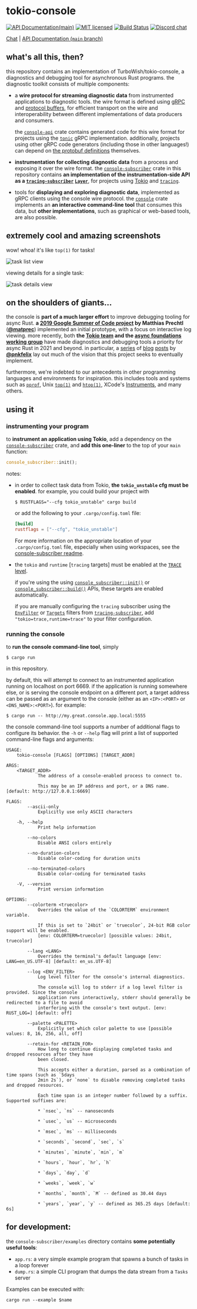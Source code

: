 # tokio-console

[![API Documentation(`main`)](https://img.shields.io/netlify/0e5ffd50-e1fa-416e-b147-a04dab28cfb1?label=docs%20%28main%29)][main-docs]
[![MIT licensed][mit-badge]][mit-url]
[![Build Status][actions-badge]][actions-url]
[![Discord chat][discord-badge]][discord-url]

[Chat][discord-url] | [API Documentation (`main` branch)][main-docs]

[main-docs]: https://tokio-console.netlify.app
[mit-badge]: https://img.shields.io/badge/license-MIT-blue.svg
[mit-url]: LICENSE
[actions-badge]: https://github.com/tokio-rs/console/workflows/CI/badge.svg
[actions-url]:https://github.com/tokio-rs/console/actions?query=workflow%3ACI
[discord-badge]: https://img.shields.io/discord/500028886025895936?logo=discord&label=discord&logoColor=white
[discord-url]: https://discord.gg/EeF3cQw

## what's all this, then?

this repository contains an implementation of TurboWish/tokio-console,
a diagnostics and debugging tool for asynchronous Rust programs. the diagnostic
toolkit consists of multiple components:

* a **wire protocol for streaming diagnostic data** from instrumented applications
  to diagnostic tools. the wire format is defined using [gRPC] and [protocol
  buffers], for efficient transport on the wire and interoperability between
  different implementations of data producers and consumers.

  the [`console-api`] crate contains generated code for this wire format for
  projects using the [`tonic`] gRPC implementation. additionally, projects using
  other gRPC code generators (including those in other languages!) can depend on
  [the protobuf definitions] themselves.

* **instrumentation for collecting diagnostic data** from a process and exposing
  it over the wire format. the [`console-subscriber`] crate in this repository
  contains **an implementation of the instrumentation-side API as a
  [`tracing-subscriber`] [`Layer`]**, for projects using [Tokio] and
  [`tracing`].

* tools for **displaying and exploring diagnostic data**, implemented as gRPC
  clients using the console wire protocol. the [`console`] crate implements an
  **an interactive command-line tool** that consumes this data, but **other
  implementations**, such as graphical or web-based tools, are also possible.

[gRPC]: https://grpc.io/
[protocol buffers]: https://developers.google.com/protocol-buffers
[the protobuf definitions]: https://github.com/tokio-rs/console/tree/main/console-api/proto
[`tonic`]: https://lib.rs/crates/tonic
[Tokio]: https://tokio.rs

## extremely cool and amazing screenshots

wow! whoa! it's like `top(1)` for tasks!

![task list view](https://user-images.githubusercontent.com/2796466/129774465-7bd2ad2f-f1a3-4830-a8fa-f72667028fa1.png)

viewing details for a single task:

![task details view](https://user-images.githubusercontent.com/2796466/129774524-288c967b-6066-4f98-973d-099b3e6a2c55.png)

## on the shoulders of giants...

the console is **part of a much larger effort** to improve debugging tooling for
async Rust. **a [2019 Google Summer of Code project][gsoc] by Matthias Prechtl**
([**@matprec**]) implemented an initial prototype, with a focus on interactive log
viewing. more recently, both **the [Tokio team][tokio-blog] and the [async
foundations working group][shiny-future]** have made diagnostics and debugging
tools a priority for async Rust in 2021 and beyond. in particular, a
[series][tw-1] of [blog][tw-2] [posts][tw-3] by [**@pnkfelix**] lay out much of
the vision that this project seeks to eventually implement.

furthermore, we're indebted to our antecedents in other programming languages
and environments for inspiration. this includes tools and systems such as
[`pprof`], Unix [`top(1)`] and [`htop(1)`], XCode's [Instruments], and many
others.

[gsoc]: https://github.com/tokio-rs/console-gsoc
[tokio-blog]: https://tokio.rs/blog/2020-12-tokio-1-0#tracing
[shiny-future]: https://rust-lang.github.io/wg-async-foundations/vision/shiny_future/barbara_makes_a_wish.html
[tw-1]: http://blog.pnkfx.org/blog/2021/04/26/road-to-turbowish-part-1-goals/
[tw-2]: http://blog.pnkfx.org/blog/2021/04/27/road-to-turbowish-part-2-stories/
[tw-3]: http://blog.pnkfx.org/blog/2021/05/03/road-to-turbowish-part-3-design/
[`pprof`]: https://github.com/google/pprof
[`top(1)`]: https://man7.org/linux/man-pages/man1/top.1.html
[`htop(1)`]: https://htop.dev/
[Instruments]: https://developer.apple.com/library/archive/documentation/ToolsLanguages/Conceptual/Xcode_Overview/MeasuringPerformance.html
[**@matprec**]: https://github.com/matprec
[**@pnkfelix**]: https://github.com/pnkfelix
## using it
### instrumenting your program

to **instrument an application using Tokio**, add a dependency on the
[`console-subscriber`] crate, and **add this one-liner** to the top of your
`main` function:

```rust
console_subscriber::init();
```

notes:

* in order to collect task data from Tokio, **the `tokio_unstable` cfg must be
  enabled**. for example, you could build your project with
  ```shell
  $ RUSTFLAGS="--cfg tokio_unstable" cargo build
  ```
  or add the following to your `.cargo/config.toml` file:
  ```toml
  [build]
  rustflags = ["--cfg", "tokio_unstable"]
  ```

  For more information on the appropriate location of your `.cargo/config.toml` file,
  especially when using workspaces, see the
  [console-subscriber readme](console-subscriber/README.md#enabling-tokio-instrumentation).
* the `tokio` and `runtime` [`tracing` targets] must be enabled at the [`TRACE`
  level].

  if you're using the using [`console_subscriber::init()`][init] or
  [`console_subscriber::build()`][build] APIs, these targets are enabled
  automatically.

  if you are manually configuring the `tracing` subscriber using the
  [`EnvFilter`] or [`Targets`] filters from [`tracing-subscriber`], add
  `"tokio=trace,runtime=trace"` to your filter configuration.

### running the console

to **run the console command-line tool**, simply
```shell
$ cargo run
```
in this repository.

by default, this will attempt to connect to an instrumented application running
on localhost on port 6669. if the application is running somewhere else, or is
serving the console endpoint on a different port, a target address can be passed
as an argument to the console (either as an `<IP>:<PORT>` or
`<DNS_NAME>:<PORT>`). for example:

```shell
$ cargo run -- http://my.great.console.app.local:5555
```

the console command-line tool supports a number of additional flags to configure
its behavior. the `-h` or `--help` flag will print a list of supported
command-line flags and arguments:

```
USAGE:
    tokio-console [FLAGS] [OPTIONS] [TARGET_ADDR]

ARGS:
    <TARGET_ADDR>
            The address of a console-enabled process to connect to.

            This may be an IP address and port, or a DNS name. [default: http://127.0.0.1:6669]

FLAGS:
        --ascii-only
            Explicitly use only ASCII characters

    -h, --help
            Print help information

        --no-colors
            Disable ANSI colors entirely

        --no-duration-colors
            Disable color-coding for duration units

        --no-terminated-colors
            Disable color-coding for terminated tasks

    -V, --version
            Print version information

OPTIONS:
        --colorterm <truecolor>
            Overrides the value of the `COLORTERM` environment variable.

            If this is set to `24bit` or `truecolor`, 24-bit RGB color support will be enabled.
            [env: COLORTERM=truecolor] [possible values: 24bit, truecolor]

        --lang <LANG>
            Overrides the terminal's default language [env: LANG=en_US.UTF-8] [default: en_us.UTF-8]

        --log <ENV_FILTER>
            Log level filter for the console's internal diagnostics.

            The console will log to stderr if a log level filter is provided. Since the console
            application runs interactively, stderr should generally be redirected to a file to avoid
            interfering with the console's text output. [env: RUST_LOG=] [default: off]

        --palette <PALETTE>
            Explicitly set which color palette to use [possible values: 8, 16, 256, all, off]

        --retain-for <RETAIN_FOR>
            How long to continue displaying completed tasks and dropped resources after they have
            been closed.

            This accepts either a duration, parsed as a combination of time spans (such as `5days
            2min 2s`), or `none` to disable removing completed tasks and dropped resources.

            Each time span is an integer number followed by a suffix. Supported suffixes are:

            * `nsec`, `ns` -- nanoseconds

            * `usec`, `us` -- microseconds

            * `msec`, `ms` -- milliseconds

            * `seconds`, `second`, `sec`, `s`

            * `minutes`, `minute`, `min`, `m`

            * `hours`, `hour`, `hr`, `h`

            * `days`, `day`, `d`

            * `weeks`, `week`, `w`

            * `months`, `month`, `M` -- defined as 30.44 days

            * `years`, `year`, `y` -- defined as 365.25 days [default: 6s]
```

## for development:

the `console-subscriber/examples` directory contains **some potentially useful
tools**:

* `app.rs`: a very simple example program that spawns a bunch of tasks in a loop
  forever
* `dump.rs`: a simple CLI program that dumps the data stream from a `Tasks`
  server

Examples can be executed with:

```shell
cargo run --example $name
```

[`tracing`]: https://lib.rs/crates/tracing
[`tracing-subscriber`]: https://lib.rs/crates/tracing-subscriber
[`console-api`]: ./console-api
[`console-subscriber`]: ./console-subscriber
[`console`]: ./console
[`Layer`]: https://docs.rs/tracing-subscriber/latest/tracing_subscriber/layer/trait.Layer.html
[`tracing` target]: https://docs.rs/tracing/latest/tracing/struct.Metadata.html
[`TRACE` level]: https://docs.rs/tracing/latest/tracing/struct.Level.html#associatedconstant.TRACE
[build]: https://tokio-console.netlify.app/console_subscriber/fn.build.html
[init]: https://tokio-console.netlify.app/console_subscriber/fn.init.html
[`EnvFilter`]: https://docs.rs/tracing-subscriber/latest/tracing_subscriber/filter/struct.EnvFilter.html
[`Targets`]: https://docs.rs/tracing-subscriber/latest/tracing_subscriber/filter/targets/struct.Targets.html

